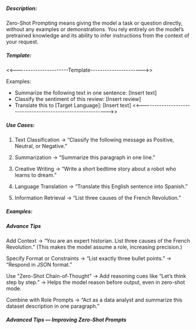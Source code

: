 ##### Description:
Zero-Shot Prompting means giving the model a task or question directly, without any examples or demonstrations.
You rely entirely on the model’s pretrained knowledge and its ability to infer instructions from the context of your request.

##### Template:
<<----------------------Template---------------------->>
<Task or Instruction> 
<Optional Context or Input>

Examples:
- Summarize the following text in one sentence: [Insert text]
- Classify the sentiment of this review: [Insert review]
- Translate this to [Target Language]: [Insert text]
<<----------------------------------------------------------->>

##### Use Cases:
1. Text Classification
→ “Classify the following message as Positive, Neutral, or Negative.”

2. Summarization
→ “Summarize this paragraph in one line.”

3. Creative Writing
→ “Write a short bedtime story about a robot who learns to dream.”

4. Language Translation
→ “Translate this English sentence into Spanish.”

5. Information Retrieval
→ “List three causes of the French Revolution.”

##### Examples:

##### Advance Tips
Add Context
→ “You are an expert historian. List three causes of the French Revolution.”
(This makes the model assume a role, increasing precision.)

Specify Format or Constraints
→ “List exactly three bullet points.”
→ “Respond in JSON format.”

Use "Zero-Shot Chain-of-Thought"
→ Add reasoning cues like “Let’s think step by step.”
→ Helps the model reason before output, even in zero-shot mode.

Combine with Role Prompts
→ “Act as a data analyst and summarize this dataset description in one paragraph.”


##### Advanced Tips — Improving Zero-Shot Prompts

